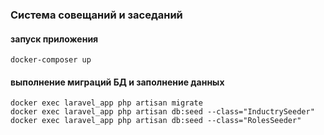### Система совещаний и заседаний

#### запуск приложения
```shell
docker-composer up
```

#### выполнение миграций БД и заполнение данных
```shell
docker exec laravel_app php artisan migrate
docker exec laravel_app php artisan db:seed --class="InductrySeeder"
docker exec laravel_app php artisan db:seed --class="RolesSeeder"
```
